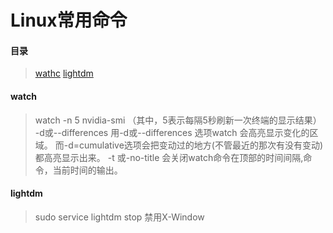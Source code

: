 # Linux常用命令

#### 目录
> [wathc](#watch)
> [lightdm](#lightdm)


#### watch
> watch -n 5 nvidia-smi （其中，5表示每隔5秒刷新一次终端的显示结果）
>  -d或--differences  用-d或--differences 选项watch 会高亮显示变化的区域。 而-d=cumulative选项会把变动过的地方(不管最近的那次有没有变动)都高亮显示出来。
>  -t 或-no-title  会关闭watch命令在顶部的时间间隔,命令，当前时间的输出。

#### lightdm
> sudo service lightdm stop
> 禁用X-Window
